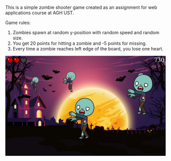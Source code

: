 This is a simple zombie shooter game created as an assignment for web applications course at AGH UST.

Game rules:

1. Zombies spawn at random y-position with random speed and random size.
2. You get 20 points for hitting a zombie and -5 points for missing.
3. Every time a zombie reaches left edge of the board, you lose one heart.

![alt text](./images/image.png)
